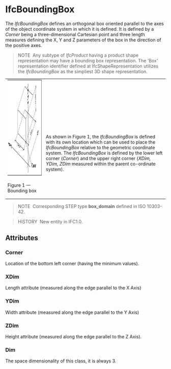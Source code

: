# IfcBoundingBox

The _IfcBoundingBox_ defines an orthogonal box oriented parallel to the axes of the object coordinate system in which it is defined. It is defined by a _Corner_ being a three-dimensional Cartesian point and three length measures defining the X, Y and Z parameters of the box in the direction of the positive axes.

> NOTE&nbsp; Any subtype of _IfcProduct_ having a product shape representation may have a bounding box representation. The 'Box' representation identifier defined at IfcShapeRepresentation utilizes the _IfcBoundingBox_ as the simpliest 3D shape representation.

<table cellpadding="2" cellspacing="2">
<tr>
<td><img src="../../../../figures/ifcboundingbox-layout1.gif" alt="half space solid" width="400" height="300" border="0"></td>
<td style="vertical-align:bottom;">
<p class="small">As shown in Figure 1, the <em>IfcBoundingBox</em> is defined with its own location which can be used to place the
<em>IfcBoundingBox</em> relative to the geometric coordinate system. The <em>IfcBoundingBox</em> is defined by the
lower left corner (<em>Corner</em>) and the upper right corner (<em>XDim, YDim, ZDim</em> measured within the parent
co-ordinate system).</p>
</td>
</tr>
<tr>
<td>
<p class="figure">Figure 1 &mdash; Bounding box</p>
</td>
<td>&nbsp;</td>
</tr>
</table>

> NOTE&nbsp; Corresponding STEP type **box_domain** defined in ISO 10303-42.

> HISTORY&nbsp; New entity in IFC1.0.

## Attributes

### Corner
Location of the bottom left corner (having the minimum values).

### XDim
Length attribute (measured along the edge parallel to the X Axis)

### YDim
Width attribute (measured along the edge parallel to the Y Axis)

### ZDim
Height attribute (measured along the edge parallel to the Z Axis).

### Dim
The space dimensionality of this class, it is always 3.
